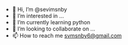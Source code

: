 - 👋 Hi, I’m @sevimsnby
- 👀 I’m interested in ...
- 🌱 I’m currently learning python
- 💞️ I’m looking to collaborate on ...
- 📫 How to reach me svmsnby6@gmail.com

<!---
sevimsnby/sevimsnby is a ✨ special ✨ repository because its `README.md` (this file) appears on your GitHub profile.
You can click the Preview link to take a look at your changes.
--->
